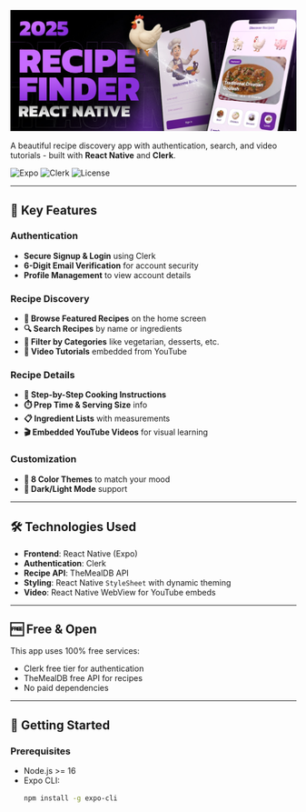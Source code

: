 

![Recipe App Bannert](./assets/images/screenshot-for-readme.png)

A beautiful recipe discovery app with authentication, search, and video tutorials - built with **React Native** and **Clerk**.

![Expo](https://img.shields.io/badge/Expo-ReactNative-blue)
![Clerk](https://img.shields.io/badge/Auth-Clerk-orange)
![License](https://img.shields.io/badge/License-MIT-green)

---

## 🔐 Key Features

### Authentication
- **Secure Signup & Login** using Clerk
- **6-Digit Email Verification** for account security
- **Profile Management** to view account details

### Recipe Discovery
- **🍳 Browse Featured Recipes** on the home screen
- **🔍 Search Recipes** by name or ingredients
- **📁 Filter by Categories** like vegetarian, desserts, etc.
- **🎥 Video Tutorials** embedded from YouTube

### Recipe Details
- **📝 Step-by-Step Cooking Instructions**
- **⏱️ Prep Time & Serving Size** info
- **📋 Ingredient Lists** with measurements
- **🎬 Embedded YouTube Videos** for visual learning

### Customization
- **🌈 8 Color Themes** to match your mood
- **🌙 Dark/Light Mode** support

---

## 🛠️ Technologies Used

- **Frontend**: React Native (Expo)
- **Authentication**: Clerk
- **Recipe API**: TheMealDB API
- **Styling**: React Native `StyleSheet` with dynamic theming
- **Video**: React Native WebView for YouTube embeds

---

## 🆓 Free & Open

This app uses 100% free services:
- Clerk free tier for authentication
- TheMealDB free API for recipes
- No paid dependencies

---

## 🚀 Getting Started

### Prerequisites

- Node.js >= 16
- Expo CLI:  
  ```bash
  npm install -g expo-cli
